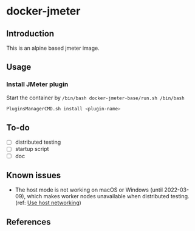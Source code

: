 # docker-jmeter

## Introduction

This is an alpine based jmeter image.

## Usage
### Install JMeter plugin
Start the container by `/bin/bash docker-jmeter-base/run.sh /bin/bash`

```bash
PluginsManagerCMD.sh install <plugin-name>
```

## To-do

- [ ] distributed testing
- [ ] startup script
- [ ] doc

## Known issues

- The host mode is not working on macOS or Windows (until 2022-03-09), which makes worker nodes unavailable when
  distributed testing. (ref: [Use host networking](https://docs.docker.com/network/host/))

## References

[](https://github.com/guitarrapc/docker-jmeter-gui)
[](https://github.com/kaarolch/kubernetes-jmeter)
[](https://jmeter.apache.org/usermanual/jmeter_distributed_testing_step_by_step.html)
[](https://jmeter-plugins.org/install/Install/)
[](https://jmeter-plugins.org/wiki/PluginsManagerAutomated/)